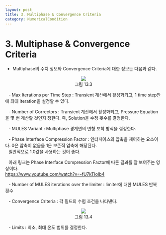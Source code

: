 ```yaml
---
layout: post
title: 3. Multiphase & Convergence Criteria
category: NumericalCondition
---
```


# 3. Multiphase & Convergence Criteria

* Multiphase의 수치 정보와 Convergence Criteria에 대한 정보는 다음과 같다. <br>

<p align='Center'>
    <img src="https://github.com/nextfoam/baram-pages/raw/main/screenshots/userguide/13.3.png"><br>
    그림 13.3
</p>

&ensp; - Max Iterations per Time Step : Transient 계산에서 활성화되고, 1 time step안에 최대 Iteration을 설정할 수 있다.<br>

&ensp; - Number of Correctors : Transient 계산에서 활성화되고, Pressure Equation을 몇 번 계산할 것인지 정한다. 즉, Solution을 수정 횟수를 결정한다.<br>

&ensp; - MULES Variant : Multiphase 경계면의 변형 포착 방식을 결정한다.<br>

&ensp; - Phase Interface Compression Factor : 인터페이스의 압축을 제어하는 요소이다. 0은 압축이 없음을 1은 보존적 압축에 해당된다.<br>
&ensp; 일반적으로 1.0값을 사용하는 것이 좋다.<br>

&ensp; 아래 링크는 Phase Interface Compression Factor에 따른 결과를 잘 보여주는 영상이다.<br>
https://www.youtube.com/watch?v=-fU7kTIoIb4<br>

&ensp; - Number of MULES iterations over the limiter : limiter에 대한 MULES 반복 횟수<br>

&ensp; - Convergence Criteria : 각 필드의 수렴 조건을 나타낸다.<br>

<p align='Center'>
    <img src="https://github.com/nextfoam/baram-pages/raw/main/screenshots/userguide/13.4.png"><br>
    그림 13.4
</p>

&ensp; - Limits : 최소, 최대 온도 범위를 결정한다.<br>